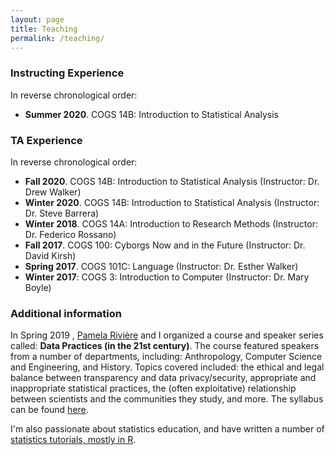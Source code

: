 ```yaml
---
layout: page
title: Teaching
permalink: /teaching/
---
```


### Instructing Experience

In reverse chronological order:

- **Summer 2020**. COGS 14B: Introduction to Statistical Analysis 


### TA Experience

In reverse chronological order:

- **Fall 2020**. COGS 14B: Introduction to Statistical Analysis (Instructor: Dr. Drew Walker)  
- **Winter 2020**. COGS 14B: Introduction to Statistical Analysis (Instructor: Dr. Steve Barrera)  
- **Winter 2018**. COGS 14A: Introduction to Research Methods (Instructor: Dr. Federico Rossano)   
- **Fall 2017**. COGS 100: Cyborgs Now and in the Future (Instructor: Dr. David Kirsh)   
- **Spring 2017**. COGS 101C: Language (Instructor: Dr. Esther Walker)  
- **Winter 2017**: COGS 3: Introduction to Computer (Instructor: Dr. Mary Boyle)   


### Additional information

In Spring 2019 , [Pamela Rivière](https://pdrivier.github.io/about/) and I organized a course and speaker series called: **Data Practices (in the 21st century)**. The course featured speakers from a number of departments, including: Anthropology, Computer Science and Engineering, and History. Topics covered included: the ethical and legal balance between transparency and data privacy/security, appropriate and inappropriate statistical practices, the (often exploitative) relationship between scientists and the communities they study, and more. The syllabus can be found [here](https://cogs200sp2019.wordpress.com/2019/03/30/syllabus/).

I'm also passionate about statistics education, and have written a number of [statistics tutorials, mostly in R](https://seantrott.github.io/stats/).